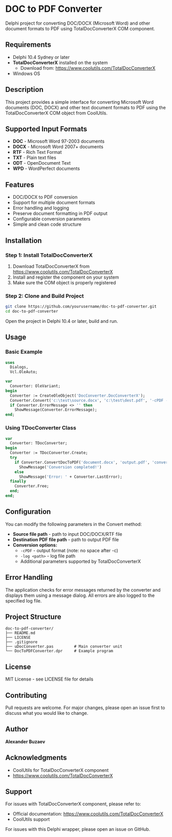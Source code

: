 # DOC to PDF Converter

Delphi project for converting DOC/DOCX (Microsoft Word) and other document formats to PDF using TotalDocConverterX COM component.

## Requirements

- Delphi 10.4 Sydney or later
- **TotalDocConverterX** installed on the system
  - Download from: https://www.coolutils.com/TotalDocConverterX
- Windows OS

## Description

This project provides a simple interface for converting Microsoft Word documents (DOC, DOCX) and other text document formats to PDF using the TotalDocConverterX COM object from CoolUtils.

## Supported Input Formats

- **DOC** - Microsoft Word 97-2003 documents
- **DOCX** - Microsoft Word 2007+ documents
- **RTF** - Rich Text Format
- **TXT** - Plain text files
- **ODT** - OpenDocument Text
- **WPD** - WordPerfect documents

## Features

- DOC/DOCX to PDF conversion
- Support for multiple document formats
- Error handling and logging
- Preserve document formatting in PDF output
- Configurable conversion parameters
- Simple and clean code structure

## Installation

### Step 1: Install TotalDocConverterX

1. Download TotalDocConverterX from https://www.coolutils.com/TotalDocConverterX
2. Install and register the component on your system
3. Make sure the COM object is properly registered

### Step 2: Clone and Build Project

```bash
git clone https://github.com/yourusername/doc-to-pdf-converter.git
cd doc-to-pdf-converter
```

Open the project in Delphi 10.4 or later, build and run.

## Usage

### Basic Example

```pascal
uses 
  Dialogs, 
  Vcl.OleAuto;

var
  Converter: OleVariant;
begin
  Converter := CreateOleObject('DocConverter.DocConverterX');
  Converter.Convert('c:\test\source.docx', 'c:\test\dest.pdf', '-cPDF -log c:\test\Doc.log');
  if Converter.ErrorMessage <> '' then
    ShowMessage(Converter.ErrorMessage);
end;
```

### Using TDocConverter Class

```pascal
var
  Converter: TDocConverter;
begin
  Converter := TDocConverter.Create;
  try
    if Converter.ConvertDocToPDF('document.docx', 'output.pdf', 'conversion.log') then
      ShowMessage('Conversion completed!')
    else
      ShowMessage('Error: ' + Converter.LastError);
  finally
    Converter.Free;
  end;
end;
```

## Configuration

You can modify the following parameters in the Convert method:
- **Source file path** - path to input DOC/DOCX/RTF file
- **Destination PDF file path** - path to output PDF file
- **Conversion options:**
  - `-cPDF` - output format (note: no space after -c)
  - `-log <path>` - log file path
  - Additional parameters supported by TotalDocConverterX

## Error Handling

The application checks for error messages returned by the converter and displays them using a message dialog. All errors are also logged to the specified log file.

## Project Structure

```
doc-to-pdf-converter/
├── README.md
├── LICENSE
├── .gitignore
├── uDocConverter.pas         # Main converter unit
└── DocToPDFConverter.dpr     # Example program
```

## License

MIT License - see LICENSE file for details

## Contributing

Pull requests are welcome. For major changes, please open an issue first to discuss what you would like to change.

## Author

**Alexander Buzaev**

## Acknowledgments

- CoolUtils for TotalDocConverterX component
- https://www.coolutils.com/TotalDocConverterX

## Support

For issues with TotalDocConverterX component, please refer to:
- Official documentation: https://www.coolutils.com/TotalDocConverterX
- CoolUtils support

For issues with this Delphi wrapper, please open an issue on GitHub.